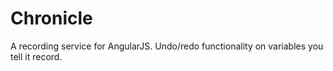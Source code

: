 # **Chronicle**
A recording service for AngularJS. Undo/redo functionality on variables
you tell it record.
